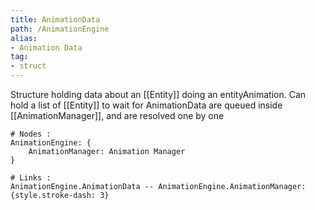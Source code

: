 ```yaml
---
title: AnimationData
path: /AnimationEngine
alias: 
- Animation Data
tag: 
- struct
---
```

Structure holding data about an [[Entity]] doing an entityAnimation.
Can hold a list of [[Entity]] to wait for
AnimationData are queued inside [[AnimationManager]], and are resolved one by one
```d2
# Nodes :
AnimationEngine: {
    AnimationManager: Animation Manager
}

# Links :
AnimationEngine.AnimationData -- AnimationEngine.AnimationManager: {style.stroke-dash: 3}

```